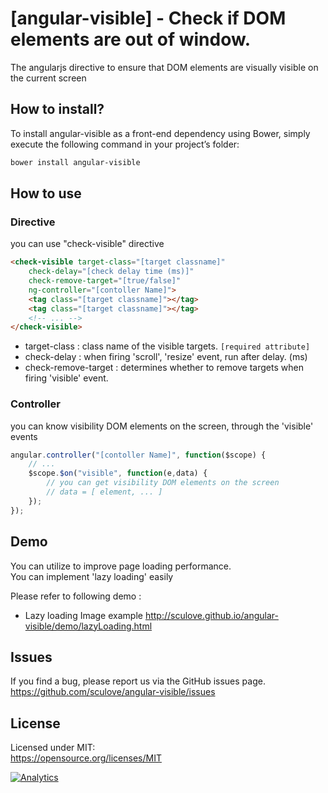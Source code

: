 [angular-visible] - Check if DOM elements are out of window.
=========================================
The angularjs directive to ensure that DOM elements are visually visible on the current screen

## How to install?
To install angular-visible as a front-end dependency using Bower, simply execute the following command in your project’s folder:
```bash
bower install angular-visible
```

## How to use

### Directive
you can use "check-visible" directive
```html
<check-visible target-class="[target classname]" 
    check-delay="[check delay time (ms)]"
    check-remove-target="[true/false]" 
    ng-controller="[contoller Name]">
    <tag class="[target classname]"></tag>
    <tag class="[target classname]"></tag>
    <!-- ... -->
</check-visible>
```
 - target-class : class name of the visible targets. `[required attribute]`
 - check-delay : when firing 'scroll', 'resize'  event, run after delay. (ms)
 - check-remove-target : determines whether to remove targets when firing 'visible' event.

### Controller
you can know visibility DOM elements on the screen, through the 'visible' events
```javascript
angular.controller("[contoller Name]", function($scope) {
    // ...
    $scope.$on("visible", function(e,data) {
        // you can get visibility DOM elements on the screen
        // data = [ element, ... ]
    });
});
```

## Demo
You can utilize to improve page loading performance.  
You can implement 'lazy loading' easily  

Please refer to following demo :   
 - Lazy loading Image example  http://sculove.github.io/angular-visible/demo/lazyLoading.html


## **Issues**
If you find a bug, please report us via the GitHub issues page.  
https://github.com/sculove/angular-visible/issues

## License
Licensed under MIT:  
https://opensource.org/licenses/MIT 

[![Analytics](https://ga-beacon.appspot.com/UA-37362821-7/angular-visible/readme)](https://github.com/sculove/angular-visible)
